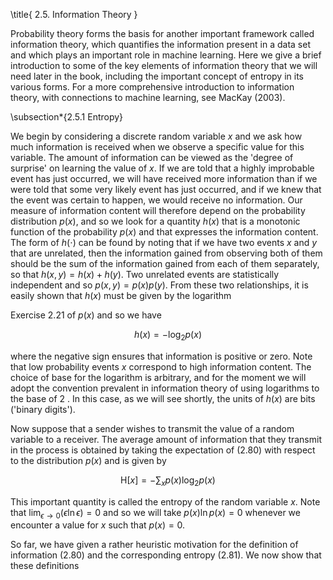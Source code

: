\title{
2.5. Information Theory
}

Probability theory forms the basis for another important framework called information theory, which quantifies the information present in a data set and which plays an important role in machine learning. Here we give a brief introduction to some of the key elements of information theory that we will need later in the book, including the important concept of entropy in its various forms. For a more comprehensive introduction to information theory, with connections to machine learning, see MacKay (2003).

\subsection*{2.5.1 Entropy}

We begin by considering a discrete random variable $x$ and we ask how much information is received when we observe a specific value for this variable. The amount of information can be viewed as the 'degree of surprise' on learning the value of $x$. If we are told that a highly improbable event has just occurred, we will have received more information than if we were told that some very likely event has just occurred, and if we knew that the event was certain to happen, we would receive no information. Our measure of information content will therefore depend on the probability distribution $p(x)$, and so we look for a quantity $h(x)$ that is a monotonic function of the probability $p(x)$ and that expresses the information content. The form of $h(\cdot)$ can be found by noting that if we have two events $x$ and $y$ that are unrelated, then the information gained from observing both of them should be the sum of the information gained from each of them separately, so that $h(x, y)=h(x)+h(y)$. Two unrelated events are statistically independent and so $p(x, y)=p(x) p(y)$. From these two relationships, it is easily shown that $h(x)$ must be given by the logarithm

Exercise 2.21 of $p(x)$ and so we have

$$
h(x)=-\log _{2} p(x)
$$

where the negative sign ensures that information is positive or zero. Note that low probability events $x$ correspond to high information content. The choice of base for the logarithm is arbitrary, and for the moment we will adopt the convention prevalent in information theory of using logarithms to the base of 2 . In this case, as we will see shortly, the units of $h(x)$ are bits ('binary digits').

Now suppose that a sender wishes to transmit the value of a random variable to a receiver. The average amount of information that they transmit in the process is obtained by taking the expectation of (2.80) with respect to the distribution $p(x)$ and is given by

$$
\mathrm{H}[x]=-\sum_{x} p(x) \log _{2} p(x)
$$

This important quantity is called the entropy of the random variable $x$. Note that $\lim _{\epsilon \rightarrow 0}(\epsilon \ln \epsilon)=0$ and so we will take $p(x) \ln p(x)=0$ whenever we encounter a value for $x$ such that $p(x)=0$.

So far, we have given a rather heuristic motivation for the definition of information (2.80) and the corresponding entropy (2.81). We now show that these definitions